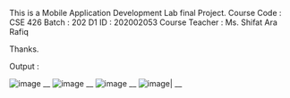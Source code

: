 This is a Mobile Application Development Lab final Project.
Course Code : CSE 426
Batch : 202 D1
ID : 202002053
Course Teacher : Ms. Shifat Ara Rafiq

Thanks.

Output : 


 ![image](https://github.com/SubratoBcodez/subrato_202002053/assets/122168347/85c28cdb-01e9-41fe-aca5-2722a8f7a8e3) __
 ![image](https://github.com/SubratoBcodez/subrato_202002053/assets/122168347/64adfe19-6777-4449-93b9-fa6a63b9845b)  __
![image](https://github.com/SubratoBcodez/subrato_202002053/assets/122168347/eb60ffed-5e63-4861-9ebc-067a9955ddb7) __
![image](https://github.com/SubratoBcodez/subrato_202002053/assets/122168347/4a9e1c42-a88c-44af-922d-38bd627b254f)| __













